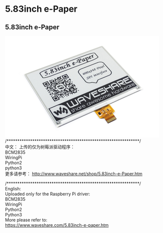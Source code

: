 ﻿# 5.83inch e-Paper

## 5.83inch e-Paper
![5.83inch-e-Paper-intro.JPG](5.83inch-e-Paper-intro.JPG)
/**************************************************************/  
中文：
上传的仅为树莓派驱动程序：  
BCM2835  
WiringPi  
Python2  
python3  
更多请参考：
http://www.waveshare.net/shop/5.83inch-e-Paper.htm

/**************************************************************/  
English:  
Uploaded only for the Raspberry Pi driver:  
BCM2835  
WiringPi  
Python2  
Python3  
More please refer to:  
https://www.waveshare.com/5.83inch-e-paper.htm
